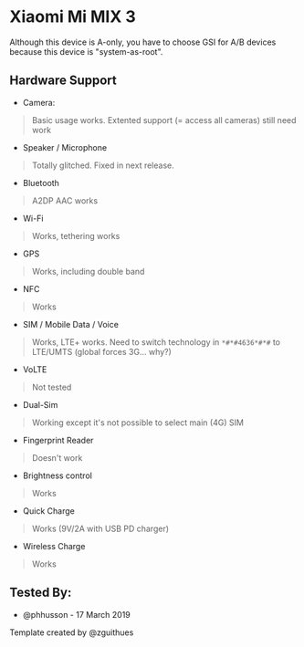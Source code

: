 # Xiaomi Mi MIX 3

Although this device is A-only, you have to choose GSI for A/B devices because this device is "system-as-root".

## Hardware Support

* Camera:
> Basic usage works. Extented support (= access all cameras) still need work

* Speaker / Microphone
> Totally glitched. Fixed in next release.

* Bluetooth
> A2DP AAC works

* Wi-Fi
> Works, tethering works

* GPS
> Works, including double band

* NFC
> Works

* SIM / Mobile Data / Voice
> Works, LTE+ works. Need to switch technology in `*#*#4636*#*#` to LTE/UMTS (global forces 3G... why?)

* VoLTE
> Not tested

* Dual-Sim
> Working except it's not possible to select main (4G) SIM

* Fingerprint Reader
> Doesn't work

* Brightness control
> Works

* Quick Charge
> Works (9V/2A with USB PD charger)

* Wireless Charge
> Works

## Tested By:
* @phhusson - 17 March 2019

Template created by @zguithues